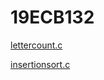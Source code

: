 # 19ECB132
[lettercount.c](https://github.com/GANJIRAVITEJANAIDUU/19ECB132-1/blob/main/01_letter_count.c)

[insertionsort.c](https://github.com/GANJIRAVITEJANAIDUU/19ECB132-1/blob/main/02_insertion_sort.c)



